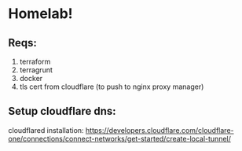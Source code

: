 # Homelab!

## Reqs:
1. terraform
2. terragrunt
3. docker
4. tls cert from cloudflare (to push to nginx proxy manager)


## Setup cloudflare dns:
cloudflared installation: https://developers.cloudflare.com/cloudflare-one/connections/connect-networks/get-started/create-local-tunnel/


